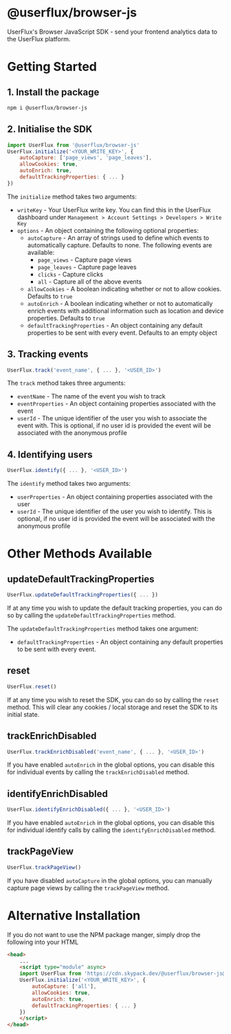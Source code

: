 # @userflux/browser-js
UserFlux's Browser JavaScript SDK - send your frontend analytics data to the UserFlux platform.

# Getting Started

## 1. Install the package

```bash
npm i @userflux/browser-js
```

## 2. Initialise the SDK

```javascript
import UserFlux from '@userflux/browser-js'
UserFlux.initialize('<YOUR_WRITE_KEY>', { 
    autoCapture: ['page_views', 'page_leaves'], 
    allowCookies: true, 
    autoEnrich: true, 
    defaultTrackingProperties: { ... } 
})
```

The `initialize` method takes two arguments:
- `writeKey` - Your UserFlux write key. You can find this in the UserFlux dashboard under `Management > Account Settings > Developers > Write Key`
- `options` - An object containing the following optional properties:
    - `autoCapture` - An array of strings used to define which events to automatically capture. Defaults to none. The following events are available:
        - `page_views` - Capture page views
        - `page_leaves` - Capture page leaves
        - `clicks` - Capture clicks
        - `all` - Capture all of the above events
    - `allowCookies` - A boolean indicating whether or not to allow cookies. Defaults to `true`
    - `autoEnrich` - A boolean indicating whether or not to automatically enrich events with additional information such as location and device properties. Defaults to `true`
    - `defaultTrackingProperties` - An object containing any default properties to be sent with every event. Defaults to an empty object

## 3. Tracking events

```javascript
UserFlux.track('event_name', { ... }, '<USER_ID>')
```

The `track` method takes three arguments:
- `eventName` - The name of the event you wish to track
- `eventProperties` - An object containing properties associated with the event
- `userId` - The unique identifier of the user you wish to associate the event with. This is optional, if no user id is provided the event will be associated with the anonymous profile

## 4. Identifying users

```javascript
UserFlux.identify({ ... }, '<USER_ID>')
```

The `identify` method takes two arguments:
- `userProperties` - An object containing properties associated with the user
- `userId` - The unique identifier of the user you wish to identify. This is optional, if no user id is provided the event will be associated with the anonymous profile

# Other Methods Available

## updateDefaultTrackingProperties
```javascript
UserFlux.updateDefaultTrackingProperties({ ... })
```

If at any time you wish to update the default tracking properties, you can do so by calling the `updateDefaultTrackingProperties` method.

The `updateDefaultTrackingProperties` method takes one argument:
- `defaultTrackingProperties` - An object containing any default properties to be sent with every event.

## reset

```javascript
UserFlux.reset()
```

If at any time you wish to reset the SDK, you can do so by calling the `reset` method. This will clear any cookies / local storage and reset the SDK to its initial state.

## trackEnrichDisabled

```javascript
UserFlux.trackEnrichDisabled('event_name', { ... }, '<USER_ID>')
```

If you have enabled `autoEnrich` in the global options, you can disable this for individual events by calling the `trackEnrichDisabled` method.

## identifyEnrichDisabled

```javascript
UserFlux.identifyEnrichDisabled({ ... }, '<USER_ID>')
```

If you have enabled `autoEnrich` in the global options, you can disable this for individual identify calls by calling the `identifyEnrichDisabled` method.

## trackPageView

```javascript
UserFlux.trackPageView()
```

If you have disabled `autoCapture` in the global options, you can manually capture page views by calling the `trackPageView` method.

# Alternative Installation
If you do not want to use the NPM package manger, simply drop the following into your HTML
```html
<head>
    ...
    <script type="module" async>
    import UserFlux from 'https://cdn.skypack.dev/@userflux/browser-js@<version>'
    UserFlux.initialize('<YOUR_WRITE_KEY>', { 
        autoCapture: ['all'], 
        allowCookies: true, 
        autoEnrich: true, 
        defaultTrackingProperties: { ... } 
    })
    </script>
</head>
```